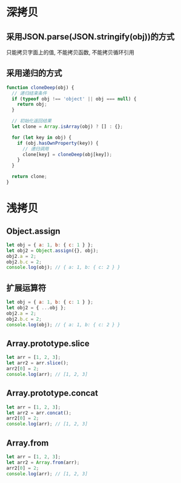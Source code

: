 # 深拷贝
## 采用JSON.parse(JSON.stringify(obj))的方式
只能拷贝字面上的值, 不能拷贝函数, 不能拷贝循环引用
## 采用递归的方式
```javascript
function cloneDeep(obj) {
  // 递归结束条件
  if (typeof obj !== 'object' || obj === null) {
    return obj;
  }

  // 初始化返回结果
  let clone = Array.isArray(obj) ? [] : {};

  for (let key in obj) {
    if (obj.hasOwnProperty(key)) {
      // 递归调用
      clone[key] = cloneDeep(obj[key]);
    }
  }

  return clone;
}
```

# 浅拷贝
## Object.assign
```javascript
let obj = { a: 1, b: { c: 1 } };
let obj2 = Object.assign({}, obj);
obj2.a = 2;
obj2.b.c = 2;
console.log(obj); // { a: 1, b: { c: 2 } }
```
## 扩展运算符
```javascript
let obj = { a: 1, b: { c: 1 } };
let obj2 = { ...obj };
obj2.a = 2;
obj2.b.c = 2;
console.log(obj); // { a: 1, b: { c: 2 } }
```
## Array.prototype.slice
```javascript
let arr = [1, 2, 3];
let arr2 = arr.slice();
arr2[0] = 2;
console.log(arr); // [1, 2, 3]
```
## Array.prototype.concat
```javascript
let arr = [1, 2, 3];
let arr2 = arr.concat();
arr2[0] = 2;
console.log(arr); // [1, 2, 3]
```
## Array.from
```javascript
let arr = [1, 2, 3];
let arr2 = Array.from(arr);
arr2[0] = 2;
console.log(arr); // [1, 2, 3]
```
